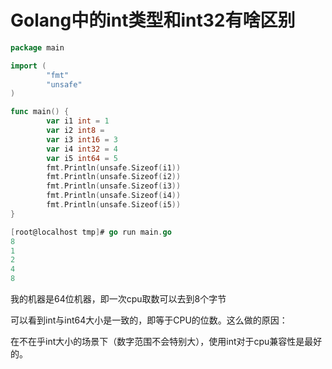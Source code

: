 # Golang中的int类型和int32有啥区别

```go
package main

import (
        "fmt"
        "unsafe"
)

func main() {
        var i1 int = 1
        var i2 int8 = 
        var i3 int16 = 3
        var i4 int32 = 4
        var i5 int64 = 5
        fmt.Println(unsafe.Sizeof(i1))
        fmt.Println(unsafe.Sizeof(i2))
        fmt.Println(unsafe.Sizeof(i3))
        fmt.Println(unsafe.Sizeof(i4))
        fmt.Println(unsafe.Sizeof(i5))
}
```

```go
[root@localhost tmp]# go run main.go 
8
1
2
4
8
```

我的机器是64位机器，即一次cpu取数可以去到8个字节

可以看到int与int64大小是一致的，即等于CPU的位数。这么做的原因：

在不在乎int大小的场景下（数字范围不会特别大），使用int对于cpu兼容性是最好的。

> 
